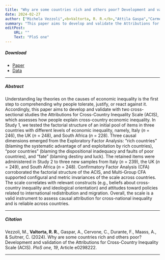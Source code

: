 ```yaml
---
title: "Why are some countries rich and others poor? Development and validation of the Attributions for Cross-Country Inequality Scale (ACIS)" 
date: 2024-02-27
author: ["Michela Vezzoli",<b>Valtorta, R. R.</b>,"Attila Gaspa","Carmen Cervone","Federica Durante","Anne Maass","Caterina Suitner"]
summary: "This paper aims to develop and validate the Attributions for Cross-Country Inequality Scale (ACIS), which assesses how people explain cross-country economic inequality."
editPost:
    URL: ""
    Text: "PloS one"
---
```


##### Download

<ul>

<li><a href="ACIS.pdf" target="_blank">Paper</a></li>

<li><a href="https://osf.io/wbdh5/" target="_blank">Data</a></li>

</ul>

------------------------------------------------------------------------

##### Abstract

Understanding lay theories on the causes of economic inequality is the first step to comprehending why people tolerate, justify, or react against it. Accordingly, this paper aims to develop and validate with two cross-sectional studies the Attributions for Cross-Country Inequality Scale (ACIS), which assesses how people explain cross-country economic inequality. In Study 1, we tested the factorial structure of an initial pool of items in three countries with different levels of economic inequality, namely, Italy (*n* = 246), the UK (*n* = 248), and South Africa (*n* = 228). Three causal dimensions emerged from the Exploratory Factor Analysis: “rich countries” (blaming the systematic advantage of and exploitation by rich countries), “poor countries” (blaming the dispositional inadequacy and faults of poor countries), and “fate” (blaming destiny and luck). The retained items were administered in Study 2 to three new samples from Italy (*n* = 239), the UK (*n* = 249), and South Africa (*n* = 248). Confirmatory Factor Analysis (CFA) corroborated the factorial structure of the ACIS, and Multi-Group CFA supported configural and metric invariances of the scale across countries. The scale correlates with relevant constructs (e.g., beliefs about cross-country inequality and ideological orientation) and attitudes toward policies related to international redistribution and migration. Overall, the scale is a valid instrument to assess causal attribution for cross-national inequality and is reliable across countries.

------------------------------------------------------------------------

##### Citation

Vezzoli, M., **Valtorta, R. R.**, Gaspar, A., Cervone, C., Durante, F., Maass, A., & Suitner, C. (2024). Why are some countries rich and others poor? Development and validation of the Attributions for Cross-Country Inequality Scale (ACIS). *PloS one, 19*, Article e0298222.

------------------------------------------------------------------------
